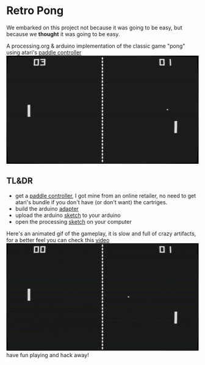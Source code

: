 # Retro Pong

 We embarked on this project not because it was going to be easy, but because we **thought** it was going to be easy.

A processing.org & arduino implementation of the classic game "pong" using atari's [paddle controller](https://atari.com/products/cx30-paddle-controller-bundle)
![](doc/images/screenshot.png)

## TL&DR

* get a [paddle controller](doc/images/atari-paddles.png), I got mine from an online retailer, no need to get atari's bundle if you don't have (or don't want) the cartriges.
* build the arduino [adapter](doc/controller.md)
* upload the arduino [sketch](src/arduino) to your arduino
* open the processing [sketch](src/processing) on your computer

Here's an animated gif of the gameplay, it is slow and full of crazy artifacts, for a better feel you can check this [video](doc/video/gameplay.mp4)
![](doc/video/gameplay.gif)
have fun playing and hack away!
